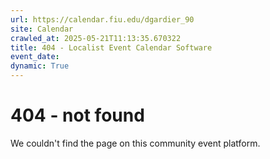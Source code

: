 ```yaml
---
url: https://calendar.fiu.edu/dgardier_90
site: Calendar
crawled_at: 2025-05-21T11:13:35.670322
title: 404 - Localist Event Calendar Software
event_date: 
dynamic: True
---
```


# 404 - not found
We couldn't find the page on this community event platform.
